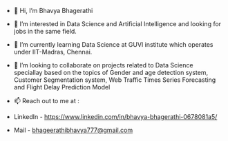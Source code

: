 - 👋 Hi, I’m Bhavya Bhagerathi
- 👀 I’m interested in Data Science and Artificial Intelligence and looking for jobs in the same field.
- 🌱 I’m currently learning Data Science at GUVI institute which operates under IIT-Madras, Chennai.
- 💞️ I’m looking to collaborate on projects related to Data Science speciallay based on the topics of Gender and age detection system, Customer Segmentation system, Web Traffic Times Series Forecasting
and Flight Delay Prediction Model

- 📫 Reach out to me at :
- LinkedIn - https://www.linkedin.com/in/bhavya-bhagerathi-0678081a5/
- Mail - bhageerathibhavya777@gmail.com
                               

<!---
bhavyabhagerathi/bhavyabhagerathi is a ✨ special ✨ repository because its `README.md` (this file) appears on your GitHub profile.
You can click the Preview link to take a look at your changes.
--->
